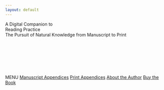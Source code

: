 ```yaml
---
layout: default
---
```

<style>
body { 
	background-image: url('https://iiif.wellcomecollection.org/image/b19719838_ms_5650_0001.JP2/full/760%2C/0/default.jpg');
	background-repeat: no-repeat;
	background-position: center top;
	max-height: 800px;
	min-height: 400px;
}
</style>

<div class="index-container">
<div class="index-description">
A Digital Companion to
</div>

<div class="index-title">
Reading Practice
</div>

<div class="index-subtitle">
The Pursuit of Natural Knowledge from Manuscript to Print
</div>
<br>
<br>
<br>
<br>
<br>
<br>
<br>
<div class="index-nav">
MENU
    <a class="index-nav-item" href="{{ site.baseurl }}/manuscripts">Manuscript Appendices</a>
    <a class="index-nav-item" href="{{ site.baseurl }}/print">Print Appendices</a>
    <a class="index-nav-item" href="{{ site.baseurl }}/author">About the Author</a>
    <a class="index-nav-item" href="https://press.uchicago.edu/ucp/books/book/chicago/R/bo222256991.html">Buy the Book</a>
</div>
<br>
<br>
<br>


</div>









